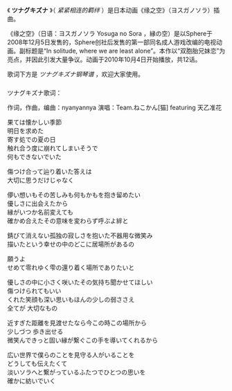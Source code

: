 

《 **ツナグキズナ** 》（ _紧紧相连的羁绊_ ）是日本动画《缘之空》（ヨスガノソラ）插曲。

  

《缘之空》（日语：ヨスガノソラ Yosuga no Sora
，縁の空）是以Sphere于2008年12月5日发售的，Sphere创社后发售的第一部同名成人游戏改编的电视动画。副标题是“In solitude,
where we are least alone”。本作以“双胞胎兄妹恋”为亮点，并因此引发大量争议。动画于2010年10月4日开始播放，共12话。

  

歌词下方是 _ツナグキズナ钢琴谱_ ，欢迎大家使用。

###  
ツナグキズナ歌词：

作词，作曲，编曲：nyanyannya 演唱：Team.ねこかん[猫] featuring 天乙准花  

  
果ては懐かしい季節  
明日を求めた  
寄す処での夏の日  
触れ合う度に崩れてしまいそうで  
何もできないでいた

傷つけ合って辿り着いた答えは  
大切に思うだけじゃなく

儚い想いもその苦しみも何もかもを抱き留めたい  
優しさに出会えたから  
縁がいつか名前変えても  
確かめ合えたその意味を変わらず呼ぶよ絆と

錆びて消えない孤独の寂しさを抱いた不器用な微笑み  
描いたという幸せの中のどこに居場所があるの

願うよ  
せめて零れゆく雫の還り着く場所でありたいと

優しさの中に小さく咲いたその気持ち聞かせてほしい  
傷つけられてもいい  
くれた笑顔も深い思いもほんの少しの弱ささえ  
全てが 大切なもの

近すぎた距離を見渡せたなら今この時この場所から  
少しづつ 歩き出せる  
微笑んできっと固い縁が繋ぐこの手を導いてくれるから

広い世界で僕らのことを見守る人がいることを  
どうしても伝えたくて  
淡いソラへと繋がっているふたつでひとつの思いを  
確かに紡いでいく

  

